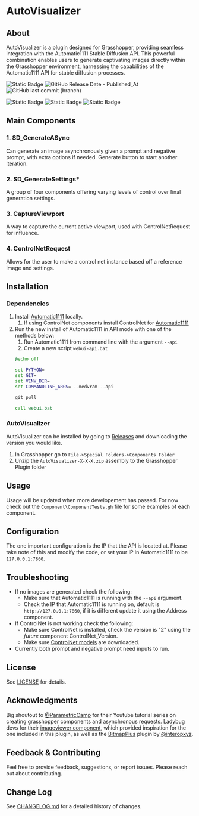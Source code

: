 # AutoVisualizer
## About
AutoVisualizer is a plugin designed for Grasshopper, providing seamless integration with the Automatic1111 Stable Diffusion API. This powerful combination enables users to generate captivating images directly within the Grasshopper environment, harnessing the capabilities of the Automatic1111 API for stable diffusion processes.

![Static Badge](https://img.shields.io/badge/Build-v0.2.0-green)
![GitHub Release Date - Published_At](https://img.shields.io/github/release-date/dkeners/AutoVisualizer?label=Last%20release%20date%3A%20)
 ![GitHub last commit (branch)](https://img.shields.io/github/last-commit/dkeners/AutoVisualizer/develop?label=Lastest%20Development:)

 ![Static Badge](https://img.shields.io/badge/-4.8-blue?logo=csharp) ![Static Badge](https://img.shields.io/badge/--%23512BD4?logo=dotnet)
 ![Static Badge](https://img.shields.io/badge/-Rhino%207-black?logo=rhinoceros)


## Main Components
### 1. SD_GenerateASync
Can generate an image asynchronously given a prompt and negative prompt, with extra options if needed. Generate button to start another iteration.

### 2. SD_GenerateSettings*
A group of four components offering varying levels of control over final generation settings.

### 3. CaptureViewport
A way to capture the current active viewport, used with ControlNetRequest for influence.

### 4. ControlNetRequest
Allows for the user to make a control net instance based off a reference image and settings.

## Installation
### Dependencies
1. Install [Automatic1111](https://github.com/AUTOMATIC1111/stable-diffusion-webui#) locally.
    1. If using ControlNet components install ControlNet for [Automatic1111](https://github.com/Mikubill/sd-webui-controlnet?tab=readme-ov-file#installation)
3. Run the new install of Automatic1111 in API mode with one of the methods below:
    1. Run Automatic1111 from command line with the argument `--api`
    2. Create a new script `webui-api.bat`
      ```webui-api.bat
      @echo off

      set PYTHON=
      set GIT=
      set VENV_DIR=
      set COMMANDLINE_ARGS= --medvram --api

      git pull

      call webui.bat
      ```
### AutoVisualizer
AutoVisualizer can be installed by going to [Releases](https://github.com/dkeners/AutoVisualizer/releases) and downloading the version you would like.
1. In Grasshopper go to `File->Special Folders->Components Folder`
2. Unzip the `AutoVisualizer-X-X-X.zip` assembly to the Grasshopper Plugin folder

## Usage
Usage will be updated when more developement has passed. For now check out the `Component\ComponentTests.gh` file for some examples of each component.

## Configuration
The one important configuration is the IP that the API is located at. Please take note of this and modify  the code, or set your IP in Automatic1111 to be `127.0.0.1:7860`.

## Troubleshooting
- If no images are generated check the following:
  - Make sure that Automatic1111 is running with the `--api` argument.
  - Check the IP that Automatic1111 is running on, default is `http://127.0.0.1:7860`, if it is different update it using the Address component.
- If ControlNet is not working check the following:
  - Make sure ControlNet is installed, check the version is "2" using the *future* component ControlNet_Version.
  - Make sure [ControlNet models](https://huggingface.co/lllyasviel/ControlNet) are downloaded.
- Currently both prompt and negative prompt need inputs to run.

## License
See [LICENSE](LICENSE.txt) for details.

## Acknowledgments
Big shoutout to [@ParametricCamp](https://github.com/ParametricCamp) for their Youtube tutorial series on creating grasshopper components and asynchronous requests.
Ladybug devs for their [imageviewer component](https://docs.ladybug.tools/ladybug-primer/components/4_extra/imageviewer), which provided inspiration for the one included in this plugin, as well as the [BitmapPlus](https://github.com/interopxyz/BitmapPlus) plugin by [@interopxyz](https://github.com/interopxyz).

## Feedback & Contributing
Feel free to provide feedback, suggestions, or report issues. Please reach out about contributing. 

## Change Log
See [CHANGELOG.md](CHANGELOG.md) for a detailed history of changes.
